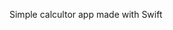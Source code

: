 Simple calcultor app made with Swift
<img href="https://sun1.userapi.com/sun1-28/s/v1/ig2/DEZZtkaO14U3XoC2D7Lk1tgrkfrGKyy1zSR67Do0Zhatqig6eEpxIkNYvZWr8pExpjcCjnQNQMU4W584SfoEaEUO.jpg?size=828x1792&quality=95&type=album"/>

